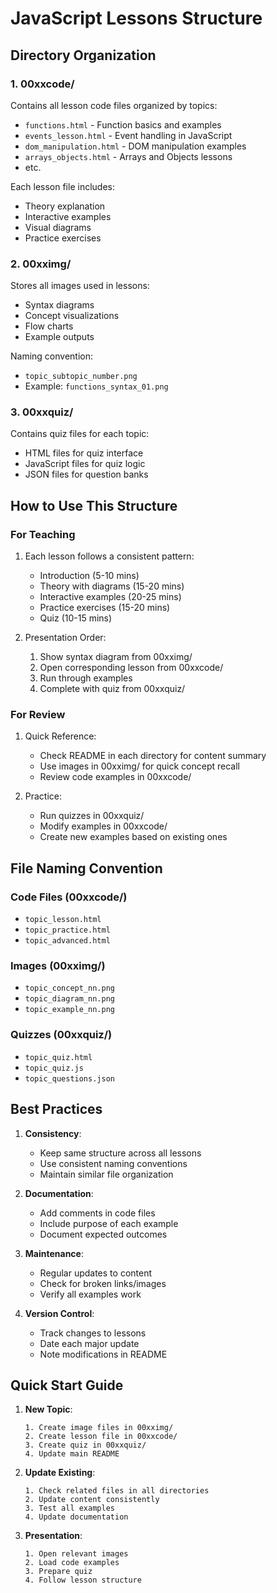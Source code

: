 # JavaScript Lessons Structure

## Directory Organization

### 1. 00xxcode/
Contains all lesson code files organized by topics:
- `functions.html` - Function basics and examples
- `events_lesson.html` - Event handling in JavaScript
- `dom_manipulation.html` - DOM manipulation examples
- `arrays_objects.html` - Arrays and Objects lessons
- etc.

Each lesson file includes:
- Theory explanation
- Interactive examples
- Visual diagrams
- Practice exercises

### 2. 00xximg/
Stores all images used in lessons:
- Syntax diagrams
- Concept visualizations
- Flow charts
- Example outputs

Naming convention:
- `topic_subtopic_number.png`
- Example: `functions_syntax_01.png`

### 3. 00xxquiz/
Contains quiz files for each topic:
- HTML files for quiz interface
- JavaScript files for quiz logic
- JSON files for question banks

## How to Use This Structure

### For Teaching
1. Each lesson follows a consistent pattern:
   - Introduction (5-10 mins)
   - Theory with diagrams (15-20 mins)
   - Interactive examples (20-25 mins)
   - Practice exercises (15-20 mins)
   - Quiz (10-15 mins)

2. Presentation Order:
   1. Show syntax diagram from 00xximg/
   2. Open corresponding lesson from 00xxcode/
   3. Run through examples
   4. Complete with quiz from 00xxquiz/

### For Review
1. Quick Reference:
   - Check README in each directory for content summary
   - Use images in 00xximg/ for quick concept recall
   - Review code examples in 00xxcode/

2. Practice:
   - Run quizzes in 00xxquiz/
   - Modify examples in 00xxcode/
   - Create new examples based on existing ones

## File Naming Convention

### Code Files (00xxcode/)
- `topic_lesson.html`
- `topic_practice.html`
- `topic_advanced.html`

### Images (00xximg/)
- `topic_concept_nn.png`
- `topic_diagram_nn.png`
- `topic_example_nn.png`

### Quizzes (00xxquiz/)
- `topic_quiz.html`
- `topic_quiz.js`
- `topic_questions.json`

## Best Practices

1. **Consistency**:
   - Keep same structure across all lessons
   - Use consistent naming conventions
   - Maintain similar file organization

2. **Documentation**:
   - Add comments in code files
   - Include purpose of each example
   - Document expected outcomes

3. **Maintenance**:
   - Regular updates to content
   - Check for broken links/images
   - Verify all examples work

4. **Version Control**:
   - Track changes to lessons
   - Date each major update
   - Note modifications in README

## Quick Start Guide

1. **New Topic**:
   ```
   1. Create image files in 00xximg/
   2. Create lesson file in 00xxcode/
   3. Create quiz in 00xxquiz/
   4. Update main README
   ```

2. **Update Existing**:
   ```
   1. Check related files in all directories
   2. Update content consistently
   3. Test all examples
   4. Update documentation
   ```

3. **Presentation**:
   ```
   1. Open relevant images
   2. Load code examples
   3. Prepare quiz
   4. Follow lesson structure
   ```
